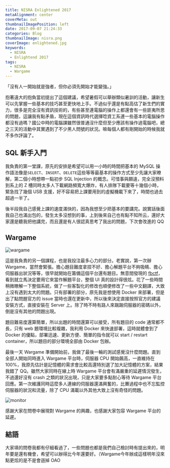 ```yaml
---
title: NISRA Enlightened 2017
metaAlignment: center
coverMeta: out
thumbnailImagePosition: left
date: 2017-09-07 21:24:33
categories: Blog
thumbnailImage: nisra.png
coverImage: enlightened.jpg
keywords:
  - NISRA
  - Enlightend 2017
tags:
  - NISRA
  - Wargame
---
```

「沒有人一開始就是強者，但你必須先開始才能變強。」
<!-- more -->

抱著遠大的抱負當初提出了這個建議，希望暑假可以舉辦類似暑訓的活動，讓新生可以先掌握一些基本的技巧甚至更快地上手。不過似乎還是有點高估了新生們的實力，很多是完全沒有資訊技術的，有些甚至連電腦的操作上都還會有一些匪夷所思的問題，這讓我有點矛盾，現在這個資訊時代選擇唸資工系連一些基本的電腦操作都沒有過嗎？國公中時的電腦課雖然很普通沒什麼但至少應該有操作過電腦吧，總之三天的活動中其實遇到了不少黑人問號的狀況。嘛每個人都有剛開始的時候我就不多作評論了。

## SQL 新手入門
我負責的第一堂課，原先的安排是希望可以用一小時的時間把基本的 MySQL 操作語法像是`SELECT`、`INSERT`、`DELETE`這些等等最基本的操作方式至少先讓大家暸解，第二個小時想帶一點初步 SQL Injection 的概念。可惜事與願違，完全沒預料到系上的 Z 槽同時太多人下載網路頻寬大爆炸，有人排隊下載要等十幾個小時，緊急找了幾個 USB 支援，好不容易把上課要用到的虛擬機載下來了，時間也過去超過一半了。

後半段我自己感覺上課的速度滿快的，因為我想至少把基本的要講完。說實話後面我自己也滿出包的，發生太多沒想到的事，上到後來自己也有點不知所云，還好大家還是聽我把他講完，而且還是有人很認真思考了我出的問題，下次會改進的 QQ

## Wargame
![wargame](cover.png)

這是我負責的另一個課程，也是我投注最多心力的部分。老實說，第一次辦 Wargame，當然會緊張。擔心題目難度拿捏不好、擔心解題平台不夠吸睛、擔心伺服器出狀況等等，很早就開始在籌備這個平台還有題目。無意間發現的 [fbctf](https://github.com/facebook/fbctf)，看到就立馬決定要用它來當作解題平台，整個 UI 真的設計得很炫。花了一些時間稍微暸解一下整個系統，做了一些客製化的修改也順便修改了一些中文翻譯，大致上沒有遇到太大的問題。只有部署的部分，原先我是想使用 Docker 來部署，但是出了點問題官方的 issue 當時也還在更新中，所以後來決定直接按照官方的建議安裝方式，直接安裝在 Server 上。除了時不時有路人來踹踹伺服器的密碼以外，倒是沒有其他的問題出現。

題目難易度還算簡單，所以出題的時間還算可以接受，所有題目的 code 通常都不長，只有 web 題環境比較複雜，我利用 Docker 來快速部署，這時就體會到了 Docker 的優點，部署迅速、更新方便、簡單的指令就可以 start / restart container，所以題目的部分環境全部由 Docker 包辦。

最後一天 Wargame 準備開始前，我做了最後一輪的測試感覺沒什麼問題。直到全部人開始同時進入 Wargame 平台時，伺服器 CPU 開始飆高，一直維持在 100%，我原先估計是記憶體的需求會比較高還特別選了加大記憶體的方案，結果我錯了 QQ。雖然大家同時在線上時 Wargame 平台會有滿嚴重的延遲情況發生，不過還好沒有 crash 之類的狀況出現，只是大家要多點耐心等待 Wargame 平台回應。第一次維護同時這麼多人連線的伺服器還滿興奮的，比賽過程中也不忘監控伺服器的狀況和流量，除了 CPU 滿載以外其他大致上沒有奇怪的問題。

![monitor](monitor.jpg)

感謝大家在問卷中展現對 Wargame 的興趣，也感謝大家包容 Wargame 平台的延遲。

## 結語
大家填的問卷我都有仔細看過了，一些問題也都是我們自己檢討時有提出來的，明年要是還有機會，希望可以辦得比今年還要好。（Wargame今年辦成這樣明年沒來點更炫的是不是會遜掉 OAO